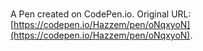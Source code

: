 # 

A Pen created on CodePen.io. Original URL: [https://codepen.io/Hazzem/pen/oNqxyoN](https://codepen.io/Hazzem/pen/oNqxyoN).

